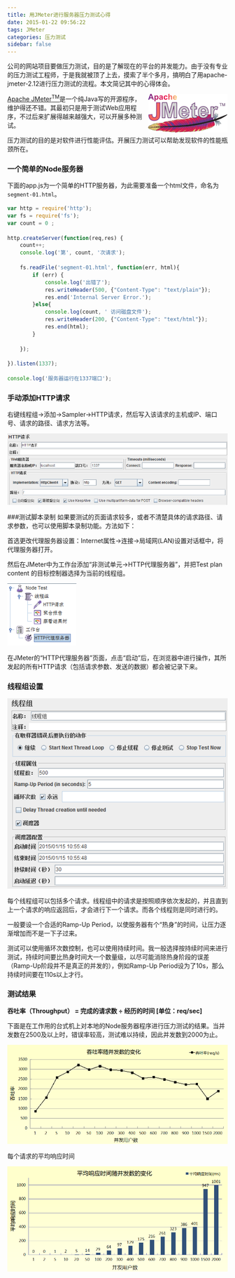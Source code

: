 ```yaml
---
title: 用JMeter进行服务器压力测试心得
date: 2015-01-22 09:56:22
tags: JMeter
categories: 压力测试
sidebar: false
---
```

公司的网站项目要做压力测试，目的是了解现在的平台的并发能力。由于没有专业的压力测试工程师，于是我就被顶了上去，摸索了半个多月，搞明白了用apache-jmeter-2.12进行压力测试的流程。本文简记其中的心得体会。

<img src="/images/2015/01/jmeter-logo.jpg" style="float: right; margin-left: 10px;"><a href="http://jmeter.apache.org/" target="_blank">Apache JMeter<sup>TM</sup></a>是一个纯Java写的开源程序，维护得还不错。其最初只是用于测试Web应用程序，不过后来扩展得越来越强大，可以开展多种测试。

压力测试的目的是对软件进行性能评估。开展压力测试可以帮助发现软件的性能瓶颈所在。

<!-- more -->

### 一个简单的Node服务器
下面的app.js为一个简单的HTTP服务器，为此需要准备一个html文件，命名为`segment-01.html`。

```javascript Node服务器app.js代码
var http = require('http');
var fs = require('fs');
var count = 0 ;

http.createServer(function(req,res) {
	count++;
	console.log('第', count, '次请求');
	
	fs.readFile('segment-01.html', function(err, html){
		if (err) {
			console.log('出错了');
			res.writeHeader(500, {"Content-Type": "text/plain"});
			res.end('Internal Server Error.');
		}else{
			console.log(count, ' 访问磁盘文件');
			res.writeHeader(200, {"Content-Type": "text/html"});
			res.end(html);
		}
		
	});
	
}).listen(1337);

console.log('服务器运行在1337端口');
```
### 手动添加HTTP请求
右键线程组->添加->Sampler->HTTP请求，然后写入该请求的主机或IP、端口号、请求的路径、请求方法等。

<img src="/images/2015/01/jmeter-http-01.png">

###测试脚本录制
如果要测试的页面请求较多，或者不清楚具体的请求路径、请求参数，也可以使用脚本录制功能。方法如下：

首选更改代理服务器设置：Internet属性->连接->局域网(LAN)设置对话框中，将代理服务器打开。

然后在JMeter中为工作台添加“非测试单元->HTTP代理服务器”，并把Test plan content 的目标控制器选择为当前的线程组。

<img src="/images/2015/01/jmeter-http-02.png">

在JMeter的“HTTP代理服务器”页面，点击“启动”后，在浏览器中进行操作，其所发起的所有HTTP请求（包括请求参数、发送的数据）都会被记录下来。

### 线程组设置
<img src="/images/2015/01/jmeter-thread-01.png">

每个线程组可以包括多个请求。线程组中的请求是按照顺序依次发起的，并且直到上一个请求的响应返回后，才会进行下一个请求。而各个线程则是同时进行的。

一般要设一个合适的Ramp-Up Period，以使服务器有个“热身”的时间，让压力逐渐增加而不是一下子过来。

测试可以使用循环次数控制，也可以使用持续时间。我一般选择按持续时间来进行测试，持续时间要比热身时间大一个数量级，以尽可能消除热身阶段的误差（Ramp-Up阶段并不是真正的并发的），例如Ramp-Up Period设为了10s，那么持续时间要在110s以上才行。

### 测试结果

__吞吐率（Throughput） = 完成的请求数 ÷ 经历的时间 [单位：req/sec]__

下面是在工作用的台式机上对本地的Node服务器程序进行压力测试的结果。当并发数在2500及以上时，错误率较高，测试难以持续，因此并发数到2000为止。

<img src="/images/2015/01/node-throughput.png">

每个请求的平均响应时间

<img src="/images/2015/01/node-average-res-time.png">
